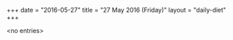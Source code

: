 +++
date = "2016-05-27"
title = "27 May 2016 (Friday)"
layout = "daily-diet"
+++

<p>&lt;no entries&gt;</p>